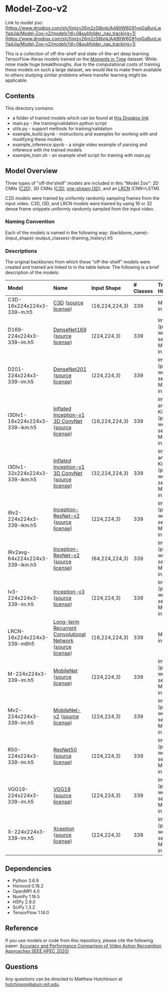 # Model-Zoo-v2

Link to model zoo: [https://www.dropbox.com/sh/0mizy26m2z58bnk/AABltW6G91yqGaBunLwYadJia/Model-Zoo-v2/models?dl=0&subfolder_nav_tracking=1](https://www.dropbox.com/sh/0mizy26m2z58bnk/AABltW6G91yqGaBunLwYadJia/Model-Zoo-v2/models?dl=0&subfolder_nav_tracking=1)

This is a collection of off-the-shelf and state-of-the-art deep learning TensorFlow-Keras models trained on the [Moments in Time](http://moments.csail.mit.edu/) dataset.  While none made huge breakthroughs, due to the computational costs of training these models on such a large dataset, we would like to make them available to others studying similar problems where transfer learning might be applicable.

## Contents

This directory contains:
 - a folder of trained models which can be found at [this Dropbox link](https://www.dropbox.com/sh/0mizy26m2z58bnk/AABltW6G91yqGaBunLwYadJia/Model-Zoo-v2/models?dl=0&subfolder_nav_tracking=1)
 - main.py - the training/validation python script
 - utils.py - support methods for training/validation
 - example_build.ipynb - instructions and examples for working with and modifying these models
 - example_inference.ipynb - a single video example of parsing and inference with the trained models
 - example_train.sh - an example shell script for training with main.py

## Model Overview

Three types of "off-the'shelf" models are included in this "Model Zoo": 2D CNNs ([C2D](https://en.wikipedia.org/wiki/Convolutional_neural_network#Image_recognition)), 3D CNNs ([C3D](https://arxiv.org/pdf/1412.0767.pdf), [one-stream I3D](https://arxiv.org/abs/1705.07750)), and an [LRCN](https://arxiv.org/pdf/1411.4389.pdf) (CNN+LSTM).

C2D models were trained by uniformly randomly sampling frames from the input video.  C3D, I3D, and LRCN models were trained by using 16 or 32 dense frame snippets uniformly randomly sampled from the input video.

### Naming Convention

Each of the models is named in the following way: (backbone_name)-(input_shape)-(output_classes)-(training_history).h5

### Descriptions

The original backbones from which these "off-the-shelf" models were created and trained are linked to in the table below.  The following is a brief description of the models:

| Model | Name | Input Shape | # Classes | Training History |
| :----- | :----- | :----- | :----- | :-----|
| C3D-16x224x224x3-339-m.h5 | [C3D](https://github.com/axon-research/c3d-keras) ([source license](https://github.com/axon-research/c3d-keras/blob/master/LICENSE.md)) | (16,224,224,3) | 339 | Moments in Time |
| D169-224x224x3-339-im.h5 | [DenseNet169](https://www.tensorflow.org/api_docs/python/tf/keras/applications/DenseNet169) ([source license](https://www.apache.org/licenses/LICENSE-2.0)) | (224,224,3)  | 339  | ImageNet (pretrained weights set) <br/> Moments in Time  |
| D201-224x224x3-339-im.h5 | [DenseNet201](https://www.tensorflow.org/api_docs/python/tf/keras/applications/DenseNet201) ([source license](https://www.apache.org/licenses/LICENSE-2.0)) | (224,224,3)  | 339  | ImageNet (pretrained weights set) <br/> Moments in Time|
| I3DIv1-16x224x224x3-339-ikm.h5 | [Inflated Inception-v1 3D ConvNet](https://github.com/deepmind/kinetics-i3d) ([source license](https://github.com/deepmind/kinetics-i3d/blob/master/LICENSE)) | (16,224,224,3)   | 339   | ImageNet and Kinetics (pretrained weights sets) <br/> Moments in Time  |
| I3DIv1-32x224x224x3-339-ikm.h5 | [Inflated Inception-v1 3D ConvNet](https://github.com/deepmind/kinetics-i3d) ([source license](https://github.com/deepmind/kinetics-i3d/blob/master/LICENSE)) | (32,224,224,3)   | 339   | ImageNet and Kinetics (pretrained weights sets) <br/> Moments in Time  |
| IRv2-224x224x3-339-ikm.h5 | [Inception-ResNet-v2](https://www.tensorflow.org/api_docs/python/tf/keras/applications/InceptionResNetV2) ([source license](https://www.apache.org/licenses/LICENSE-2.0)) | (224,224,3)  | 339  | ImageNet (pretrained weights set) <br/> Moments in Time   |
| IRv2avg-64x224x224x3-339-ikm.h5 | [Inception-ResNet-v2](https://www.tensorflow.org/api_docs/python/tf/keras/applications/InceptionResNetV2) ([source license](https://www.apache.org/licenses/LICENSE-2.0)) | (64,224,224,3)  | 339  | ImageNet (pretrained weights set) <br/> Moments in Time   |
| Iv3-224x224x3-339-im.h5 | [Inception-v3](https://www.tensorflow.org/api_docs/python/tf/keras/applications/InceptionV3) ([source license](https://www.apache.org/licenses/LICENSE-2.0)) |(224,224,3)   | 339   | ImageNet (pretrained weights set) <br/> Moments in Time  |
| LRCN-16x224x224x3-339-m6h5 | [Long-term Recurrent Convolutional Network](https://github.com/harvitronix/five-video-classification-methods/blob/master/models.py) ([source license](https://github.com/harvitronix/five-video-classification-methods/blob/master/LICENSE)) | (16,224,224,3)  | 339  | Moments in Time  |
| M-224x224x3-339-im.h5 | [MobileNet](https://www.tensorflow.org/api_docs/python/tf/keras/applications/MobileNet) ([source license](https://www.apache.org/licenses/LICENSE-2.0)) | (224,224,3)   | 339   | ImageNet (pretrained weights set) <br/> Moments in Time  |
| Mv2-224x224x3-339-im.h5 | [MobileNet-v2](https://www.tensorflow.org/api_docs/python/tf/keras/applications/MobileNetV2) ([source license](https://www.apache.org/licenses/LICENSE-2.0)) | (224,224,3)  | 339  | ImageNet (pretrained weights set) <br/> Moments in Time  |
| R50-224x224x3-339-im.h5  | [ResNet50](https://www.tensorflow.org/api_docs/python/tf/keras/applications/ResNet50) ([source license](https://www.apache.org/licenses/LICENSE-2.0)) | (224,224,3)  | 339  |ImageNet (pretrained weights set) <br/> Moments in Time   |
| VGG19-224x224x3-339-im.h5 | [VGG19](https://www.tensorflow.org/api_docs/python/tf/keras/applications/VGG19) ([source license](https://www.apache.org/licenses/LICENSE-2.0)) | (224,224,3)  | 339  | ImageNet (pretrained weights set) <br/> Moments in Time  |
| X-224x224x3-339-im.h5 | [Xception](https://www.tensorflow.org/api_docs/python/tf/keras/applications/Xception) ([source license](https://www.apache.org/licenses/LICENSE-2.0)) |(224,224,3)   |339  | ImageNet (pretrained weights set) <br/> Moments in Time|

## Dependencies

 - Python 3.6.9
 - Horovod 0.18.2
 - OpenMPI 4.0
 - NumPy 1.16.5
 - H5Py 2.9.0
 - SciPy 1.3.2
 - TensorFlow 1.14.0

## Reference

If you use models or code from this repository, please cite the following paper:
[Accuracy and Performance Comparison of Video Action Recognition Approaches (IEEE HPEC 2020)](https://ieeexplore.ieee.org/abstract/document/9286249?casa_token=NQcUF_3AHf4AAAAA:kVR1-w4VC4GLtAohJYfUGWoKurhkyCiUrCE3M-j23lSfWAxbwlpvUjrByC2OXWPAcAX4Ooy2)

## Questions

Any questions can be directed to Matthew Hutchinson at <hutchinson@alum.mit.edu>.
